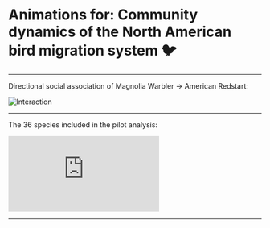 # **Animations for: Community dynamics of the North American bird migration system** :bird:


-----
Directional social association of Magnolia Warbler -> American Redstart:

![Interaction](https://chenyangkang.github.io/co_migration_poster_QR_code/assets/Interaction_Magnolia_Warbler_to_American_Redstart_no_filter.nosig.pred.gif)

-----

The 36 species included in the pilot analysis:

![species](https://chenyangkang.github.io/co_migration_poster_QR_code/assets/Annual_cycle_of_phenology_by_species.pdf)

-----
